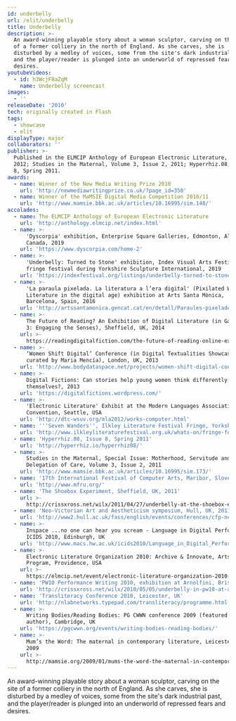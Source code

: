 ```yaml
---
id: underbelly
url: /elit/underbelly
title: Underbelly
description: >-
  An award-winning playable story about a woman sculptor, carving on the site
  of a former colliery in the north of England. As she carves, she is
  disturbed by a medley of voices, some from the site's dark industrial past,
  and the player/reader is plunged into an underworld of repressed fears and
  desires.
youtubeVideos:
  - id: h3WcjF8aZqM
    name: Underbelly screencast
images:
  - ''
releaseDate: '2010'
tech: originally created in Flash
tags:
  - showcase
  - elit
displayType: major
collaborators: ''
publisher: >-
  Published in the ELMCIP Anthology of European Electronic Literature, Nov
  2012; Studies in the Maternal, Volume 3, Issue 2, 2011; Hyperrhiz.08, Issue
  8, Spring 2011.
awards:
  - name: Winner of the New Media Writing Prize 2010
    url: 'http://newmediawritingprize.co.uk/?page_id=350'
  - name: Winner of the MaMSIE Digital Media Competition 2010/11
    url: 'http://www.mamsie.bbk.ac.uk/articles/10.16995/sim.148/'
accolades:
  - name: The ELMCIP Anthology of European Electronic Literature
    url: 'http://anthology.elmcip.net/index.html'
  - name: >-
      'Dyscorpia' exhibition, Enterprise Square Galleries, Edmonton, Alberta,
      Canada, 2019
    url: 'https://www.dyscorpia.com/home-2'
  - name: >-
      'Underbelly: Turned to Stone' exhibition, Index Visual Arts Festival, a
      fringe festival during Yorkshire Sculpture International, 2019
    url: 'https://indexfestival.org/listings/underbelly-turned-to-stone/'
  - name: >-
      'La paraula pixelada. La literatura a l’era digital' (Pixilated Words.
      Literature in the digital age) exhibition at Arts Santa Mònica,
      Barcelona, Spain, 2016
    url: 'http://artssantamonica.gencat.cat/en/detall/Paraules-pixelades'
  - name: >-
      The Future of Reading? An Exhibition of Digital Literature (in Gallery
      3: Engaging the Senses), Sheffield, UK, 2014
    url: >-
      https://readingdigitalfiction.com/the-future-of-reading-online-exhibition/
  - name: >-
      ‘Women Shift Digital’ Conference (in Digital Textualities Showcase
      curated by Maria Mencía), London, UK, 2013
    url: 'http://www.bodydataspace.net/projects/women-shift-digital-conference/'
  - name: >-
      Digital Fictions: Can stories help young women think differently about
      themselves?, 2013
    url: 'https://digitalfictions.wordpress.com/'
  - name: >-
      'Electronic Literature' Exhibit at the Modern Languages Association 2012
      Convention, Seattle, USA
    url: 'http://dtc-wsuv.org/mla2012/works-computer.html'
  - name: '''Seven Wanders'', Ilkley Literature Festival Fringe, Yorkshire, UK, 2012'
    url: 'http://www.ilkleyliteraturefestival.org.uk/whats-on/fringe-festival'
  - name: 'Hyperrhiz.08, Issue 8, Spring 2011'
    url: 'http://hyperrhiz.io/hyperrhiz08/'
  - name: >-
      Studies in the Maternal, Special Issue: Motherhood, Servitude and the
      Delegation of Care, Volume 3, Issue 2, 2011
    url: 'http://www.mamsie.bbk.ac.uk/articles/10.16995/sim.173/'
  - name: '17th International Festival of Computer Arts, Maribor, Slovenia, 2011'
    url: 'http://www.mfru.org/'
  - name: 'The Shoebox Experiment, Sheffield, UK, 2011'
    url: >-
      http://crissxross.net/wilx/2011/04/27/underbelly-at-the-shoebox-experiment/
  - name: 'Neo-Victorian Art and Aestheticism symposium, Hull, UK, 2011'
    url: 'http://www2.hull.ac.uk/fass/english/events/conferences/cfp-neo_.aspx'
  - name: >-
      Inspace ...no one can hear you scream - Language in Digital Performance,
      ICIDS 2010, Edinburgh, UK
    url: 'http://www.macs.hw.ac.uk/icids2010/Language_in_Digital_Performance.html'
  - name: >-
      Electronic Literature Organization 2010: Archive & Innovate, Arts
      Program, Providence, USA
    url: >-
      https://elmcip.net/event/electronic-literature-organization-2010-archive-innovate
  - name: 'PW10 Performance Writing 2010, exhibition at Arnolfini, Bristol, UK'
    url: 'http://crissxross.net/wilx/2010/05/05/underbelly-in-pw10-at-arnolfini/'
  - name: 'Transliteracy Conference 2010, Leicester, UK'
    url: 'http://nlabnetworks.typepad.com/transliteracy/programme.html'
  - name: >-
      Writing Bodies/Reading Bodies: PG CWWN conference 2009 (featured
      author), Cambridge, UK
    url: 'https://pgcwwn.org/events/writing-bodies-reading-bodies/'
  - name: >-
      Mum’s the Word: The maternal in contemporary literature, Leicester, UK,
      2009
    url: >-
      http://mamsie.org/2009/01/mums-the-word-the-maternal-in-contemporary-literaturede-montfort-university-leicester/
---
```



An award-winning playable story about a woman sculptor, carving on the site of a former colliery in the north of England. As she carves, she is disturbed by a medley of voices, some from the site's dark industrial past, and the player/reader is plunged into an underworld of repressed fears and desires.


